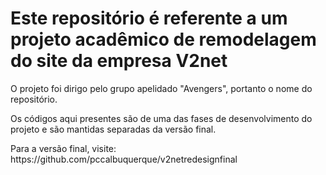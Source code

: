 <h1> Este repositório é referente a um projeto acadêmico de remodelagem do site da empresa V2net</h1>
<p> O projeto foi dirigo pelo grupo apelidado "Avengers", portanto o nome do repositório.</p>
<p>Os códigos aqui presentes são de uma das fases de desenvolvimento do projeto e são mantidas separadas da versão final.</p> 
<p> Para a versão final, visite: https://github.com/pccalbuquerque/v2netredesignfinal</p>
